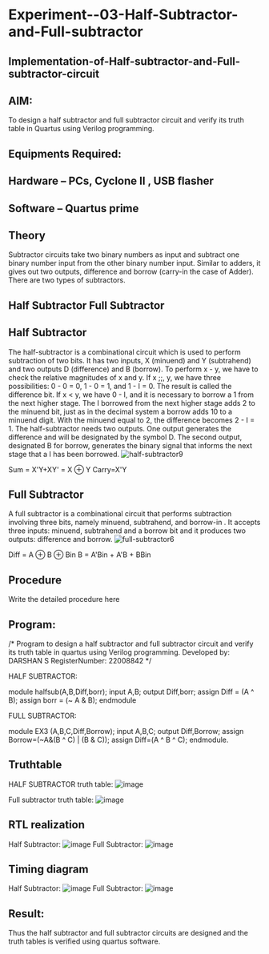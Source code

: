 # Experiment--03-Half-Subtractor-and-Full-subtractor
## Implementation-of-Half-subtractor-and-Full-subtractor-circuit
## AIM:
To design a half subtractor and full subtractor circuit and verify its truth table in Quartus using Verilog programming.

## Equipments Required:
## Hardware – PCs, Cyclone II , USB flasher
## Software – Quartus prime
## Theory
Subtractor circuits take two binary numbers as input and subtract one binary number input from the other binary number input. Similar to adders, it gives out two outputs, difference and borrow (carry-in the case of Adder). There are two types of subtractors.

## Half Subtractor Full Subtractor
## Half Subtractor
The half-subtractor is a combinational circuit which is used to perform subtraction of two bits. It has two inputs, X (minuend) and Y (subtrahend) and two outputs D (difference) and B (borrow). To perform x - y, we have to check the relative magnitudes of x and y. If x ;;, y, we have three possibilities: 0 - 0 = 0, 1 - 0 = 1, and 1 - I = 0. The result is called the difference bit. If x < y, we have 0 - I, and it is necessary to borrow a 1 from the next higher stage. The I borrowed from the next higher stage adds 2 to the minuend bit, just as in the decimal system a borrow adds 10 to a minuend digit. With the minuend equal to 2, the difference becomes 2 - I = 1. The half-subtractor needs two outputs. One output generates the difference and will be designated by the symbol D. The second output, designated B for borrow, generates the binary signal that informs the next stage that a I has been borrowed.
![half-subtractor9](https://user-images.githubusercontent.com/36288975/166112538-58c3bc7c-ee5d-4e6a-ac8d-8e8328efe27a.png)


Sum = X'Y+XY' = X ⊕ Y
Carry=X'Y

## Full Subtractor
A full subtractor is a combinational circuit that performs subtraction involving three bits, namely minuend, subtrahend, and borrow-in . It accepts three inputs: minuend, subtrahend and a borrow bit and it produces two outputs: difference and borrow. 
![full-subtractor6](https://user-images.githubusercontent.com/36288975/166112541-24c68359-3de8-4674-ae22-8272ffc385ed.png)


Diff = A ⊕ B ⊕ Bin B = A'Bin + A'B + BBin

## Procedure



Write the detailed procedure here 


## Program:
/*
Program to design a half subtractor and full subtractor circuit and verify its truth table in quartus using Verilog programming.
Developed by: DARSHAN S 
RegisterNumber: 22008842 
*/

HALF SUBTRACTOR:

module halfsub(A,B,Diff,borr);
input A,B;
output Diff,borr;
assign Diff = (A ^ B);
assign borr = (~ A & B);
endmodule

FULL SUBTRACTOR:

module EX3 (A,B,C,Diff,Borrow);
input A,B,C;
output Diff,Borrow;
assign Borrow=(~A&(B ^ C) | (B & C));
assign Diff=(A ^ B ^ C);
endmodule.

## Truthtable

HALF SUBTRACTOR truth table:
![image](https://user-images.githubusercontent.com/115534676/211152001-53b6b0da-e233-43d8-be33-7c9e12503428.png)

Full subtractor truth table:
![image](https://user-images.githubusercontent.com/115534676/211152049-4f187a8c-2f1d-49fc-9581-b2044dd1bb09.png)

##  RTL realization
Half Subtractor:
![image](https://user-images.githubusercontent.com/115534676/211152077-b507aa9e-ec76-4f4c-8db2-6872d0106b14.png)
Full Subtractor:
![image](https://user-images.githubusercontent.com/115534676/211152100-99efcdbf-b884-4906-86ec-4055d59b707f.png)

## Timing diagram
Half Subtractor:
![image](https://user-images.githubusercontent.com/115534676/211152129-8905d141-79ef-47e6-85bf-02a58794b16e.png)
Full Subtractor:
![image](https://user-images.githubusercontent.com/115534676/211152147-ff9fb6c1-5aa6-4242-bda5-0ca0803cbddb.png)

## Result:
Thus the half subtractor and full subtractor circuits are designed and the truth tables is verified using quartus software.
